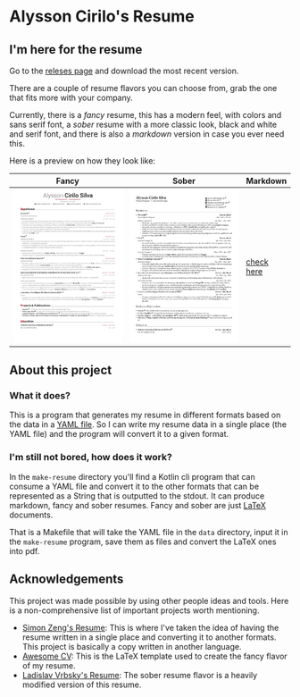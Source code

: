 # Alysson Cirilo's Resume

## I'm here for the resume

Go to the [releses page](https://github.com/alyssoncs/resume/releases) and download the most recent version.

There are a couple of resume flavors you can choose from, grab the one that fits more with your company.

Currently, there is a *fancy* resume, this has a modern feel, with colors and sans serif font, a *sober* resume with a more classic look, black and white and serif font, and there is also a *markdown* version in case you ever need this.

Here is a preview on how they look like:

| Fancy                                                               | Sober                                                             | Markdown                                          |
|---------------------------------------------------------------------|-------------------------------------------------------------------|---------------------------------------------------|
| [![fancy resume flavor preview](previews/awesome-resume-preview.png)](tree/resumes/alysson-cirilo-fancy-resume.pdf) | ![sober resume flavor preview](previews/sober-resume-preview.png) | [check here](previews/markdown-resume-preview.md) |

## About this project

### What it does?

This is a program that generates my resume in different formats based on the data in a [YAML file](data/resume.yml). So I can write my resume data in a single place (the YAML file) and the program will convert it to a given format.

### I'm still not bored, how does it work?

In the `make-resume` directory you'll find a Kotlin cli program that can consume a YAML file and convert it to the other formats that can be represented as a String that is outputted to the stdout. It can produce markdown, fancy and sober resumes. Fancy and sober are just [LaTeX](https://www.latex-project.org) documents.

That is a Makefile that will take the YAML file in the `data` directory, input it in the `make-resume` program, save them as files and convert the LaTeX ones into pdf.

## Acknowledgements

This project was made possible by using other people ideas and tools. Here is a non-comprehensive list of important projects worth mentioning.

* [Simon Zeng's Resume](https://github.com/s-zeng/resume): This is where I've taken the idea of having the resume written in a single place and converting it to another formats. This project is basically a copy written in another language.
* [Awesome CV](https://github.com/posquit0/Awesome-CV): This is the LaTeX template used to create the fancy flavor of my resume.
* [Ladislav Vrbsky's Resume](https://github.com/vrbsky/resume-en): The sober resume flavor is a heavily modified version of this resume.

